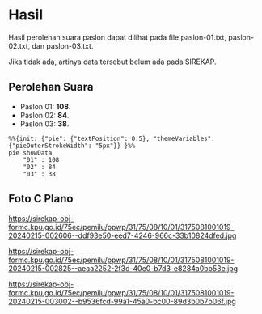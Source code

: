 # Hasil

Hasil perolehan suara paslon dapat dilihat pada file paslon-01.txt, paslon-02.txt, dan paslon-03.txt.

Jika tidak ada, artinya data tersebut belum ada pada SIREKAP.

## Perolehan Suara

 * Paslon 01: **108**.
 * Paslon 02: **84**.
 * Paslon 03: **38**.

```mermaid
%%{init: {"pie": {"textPosition": 0.5}, "themeVariables": {"pieOuterStrokeWidth": "5px"}} }%%
pie showData
    "01" : 108
    "02" : 84
    "03" : 38
```
## Foto C Plano

https://sirekap-obj-formc.kpu.go.id/75ec/pemilu/ppwp/31/75/08/10/01/3175081001019-20240215-002606--ddf93e50-eed7-4246-966c-33b10824dfed.jpg

https://sirekap-obj-formc.kpu.go.id/75ec/pemilu/ppwp/31/75/08/10/01/3175081001019-20240215-002825--aeaa2252-2f3d-40e0-b7d3-e8284a0bb53e.jpg

https://sirekap-obj-formc.kpu.go.id/75ec/pemilu/ppwp/31/75/08/10/01/3175081001019-20240215-003002--b9536fcd-99a1-45a0-bc00-89d3b0b7b06f.jpg
